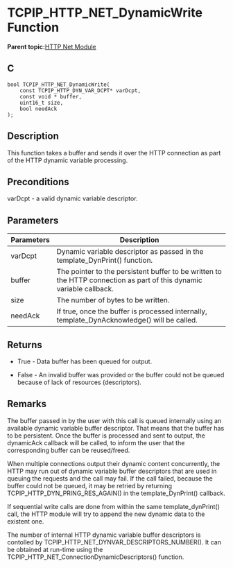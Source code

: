 # TCPIP\_HTTP\_NET\_DynamicWrite Function

**Parent topic:**[HTTP Net Module](GUID-4EFEB885-ECF8-44B5-8F23-1D05952E1845.md)

## C

```
bool TCPIP_HTTP_NET_DynamicWrite(
    const TCPIP_HTTP_DYN_VAR_DCPT* varDcpt, 
    const void * buffer, 
    uint16_t size, 
    bool needAck
);
```

## Description

This function takes a buffer and sends it over the HTTP connection as part of the HTTP dynamic variable processing.

## Preconditions

varDcpt - a valid dynamic variable descriptor.

## Parameters

|Parameters|Description|
|----------|-----------|
|varDcpt|Dynamic variable descriptor as passed in the template\_DynPrint\(\) function.|
|buffer|The pointer to the persistent buffer to be written to the HTTP connection as part of this dynamic variable callback.|
|size|The number of bytes to be written.|
|needAck|If true, once the buffer is processed internally, template\_DynAcknowledge\(\) will be called.|

## Returns

-   True - Data buffer has been queued for output.

-   False - An invalid buffer was provided or the buffer could not be queued because of lack of resources \(descriptors\).


## Remarks

The buffer passed in by the user with this call is queued internally using an available dynamic variable buffer descriptor. That means that the buffer has to be persistent. Once the buffer is processed and sent to output, the dynamicAck callback will be called, to inform the user that the corresponding buffer can be reused/freed.

When multiple connections output their dynamic content concurrently, the HTTP may run out of dynamic variable buffer descriptors that are used in queuing the requests and the call may fail. If the call failed, because the buffer could not be queued, it may be retried by returning TCPIP\_HTTP\_DYN\_PRING\_RES\_AGAIN\(\) in the template\_DynPrint\(\) callback.

If sequential write calls are done from within the same template\_dynPrint\(\) call, the HTTP module will try to append the new dynamic data to the existent one.

The number of internal HTTP dynamic variable buffer descriptors is contolled by TCPIP\_HTTP\_NET\_DYNVAR\_DESCRIPTORS\_NUMBER\(\). It can be obtained at run-time using the TCPIP\_HTTP\_NET\_ConnectionDynamicDescriptors\(\) function.

